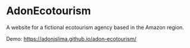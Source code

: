 # AdonEcotourism
A website for a fictional ecotourism agency based in the Amazon region.

Demo: https://adonislima.github.io/adon-ecotourism/
